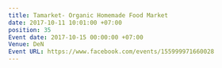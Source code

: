 ```yaml
---
title: Tamarket- Organic Homemade Food Market
date: 2017-10-11 10:01:00 +07:00
position: 35
Event date: 2017-10-15 00:00:00 +07:00
Venue: DeN
Event URL: https://www.facebook.com/events/155999971660028
---
```



